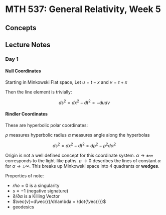 # MTH 537: General Relativity, Week 5

$$
\newcommand\wrap[2]{\left( #1 \right)_{ #2 }}
\newcommand\pder[2]{\frac{\partial #1}{\partial #2}}
\newcommand\pdersq[2]{\frac{\partial^2 #1}{\partial^2 #2}}
\newcommand\mpder[3]{\frac{\partial^2 #1}{\partial #2\partial #3}}
\newcommand\bra[1]{\langle #1 |}
\newcommand\ket[1]{| #1 \rangle}
\newcommand\braket[3]{\bra{#1}#2\ket{#3}}
\newcommand\schwarzCurve{\left(1-\frac{2M}{r}\right)}
$$

## Concepts

## Lecture Notes

### Day 1

#### Null Coordinates

Starting in Minkowski Flat space, Let $u=t-x$ and $v=t+x$

Then the line element is trivially:

$$ds^2 = dx^2 - dt^2 = -dudv$$

#### Rindler Coordinates

These are hyperbolic polar coordinates:

$\rho$ measures hyperbolic radius
$\alpha$ measures angle along the hyperbolas

$$ds^2 = dx^2 - dt^2 = d\rho^2 - \rho^2 d\alpha^2$$

Origin is not a well defined concept for this coordinate system. $\alpha\rightarrow\pm\infty$ corresponds to the light-like paths. $\rho\rightarrow 0$ describes the lines of constant $\alpha$ for $\alpha\rightarrow\pm\infty$. This breaks up Minkowski space into 4 quadrants or **wedges**.

Properties of note:

- $rho=0$ is a singularity
- $s=-1$ (negative signature)
- $\partial/\partial\alpha$ is a Killing Vector
- $\vec{v}=d\vec{r}/d\lambda = \dot{\vec{r}}$
- geodesics
